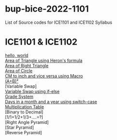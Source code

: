 # bup-bice-2022-1101
List of Source codes for ICE1101 and ICE1102 Syllabus
# ICE1101 & ICE1102
[hello, world](https://github.com/24phyr/bup-bice-2022/blob/main/ICE1101-2/hello.c)  
[Area of Triangle using Heron's formula](https://github.com/24phyr/bup-bice-2022/blob/main/ICE1101-2/herons-formula.c)  
[Area of Right Triangle](https://github.com/24phyr/bup-bice-2022/blob/main/ICE1101-2/right-angle-triangle.c)  
[Area of Circle](https://github.com/24phyr/bup-bice-2022/blob/main/ICE1101-2/circle-area.c)  
[CM to inch and vice versa using Macro](https://github.com/24phyr/bup-bice-2022/blob/main/ICE1101-2/cm-to-inch.c)  
[(A+B)²](https://github.com/24phyr/bup-bice-2022/blob/main/ICE1101-2/whole-square.c)  
[Variable Swap]  
[Variable Swap using if-else](https://github.com/24phyr/bup-bice-2022/blob/main/ICE1101-2/variable-swap-if-else.c)  
[Grade System](https://github.com/24phyr/bup-bice-2022/blob/main/ICE1101-2/grade-system.c)  
[Days in a month and a year using switch-case](https://github.com/24phyr/bup-bice-2022/blob/main/ICE1101-2/days-in-a-month-a-year.c)  
[Multiplication Table](https://github.com/24phyr/bup-bice-2022/blob/main/ICE1101-2/multiplication-table.c)  
[Binary to Decimal]  
[1/1+1/2+1/3+....=?]  
[Right Angle Pyramid]  
[Star Pyramid]  
[Reverse Pyramid]  
